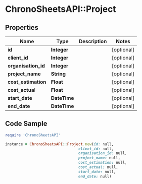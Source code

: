 # ChronoSheetsAPI::Project

## Properties

Name | Type | Description | Notes
------------ | ------------- | ------------- | -------------
**id** | **Integer** |  | [optional] 
**client_id** | **Integer** |  | [optional] 
**organisation_id** | **Integer** |  | [optional] 
**project_name** | **String** |  | [optional] 
**cost_estimation** | **Float** |  | [optional] 
**cost_actual** | **Float** |  | [optional] 
**start_date** | **DateTime** |  | [optional] 
**end_date** | **DateTime** |  | [optional] 

## Code Sample

```ruby
require 'ChronoSheetsAPI'

instance = ChronoSheetsAPI::Project.new(id: null,
                                 client_id: null,
                                 organisation_id: null,
                                 project_name: null,
                                 cost_estimation: null,
                                 cost_actual: null,
                                 start_date: null,
                                 end_date: null)
```


